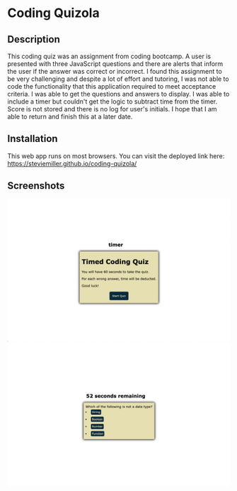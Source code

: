 # Coding Quizola

## Description
This coding quiz was an assignment from coding bootcamp. A user is presented with three JavaScript questions and there are alerts that inform the user if the answer was correct or incorrect. I found this assignment to be very challenging and despite a lot of effort and tutoring, I was not able to code the functionality that this application required to meet acceptance criteria. I was able to get the questions and answers to display. I was able to include a timer but couldn't get the logic to subtract time from the timer. Score is not stored and there is no log for user's initials. I hope that I am able to return and finish this at a later date.

## Installation
This web app runs on most browsers. You can visit the deployed link here: https://steviemiller.github.io/coding-quizola/

## Screenshots
![Screenshot of beginning of quiz](assets/images/coding-quizola-01.png)
![Screenshot of first question and answers of quiz](assets/images/coding-quizola-02.png)
